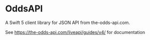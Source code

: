 # OddsAPI

A Swift 5 client library for JSON API from the-odds-api.com.

See https://the-odds-api.com/liveapi/guides/v4/ for documentation

